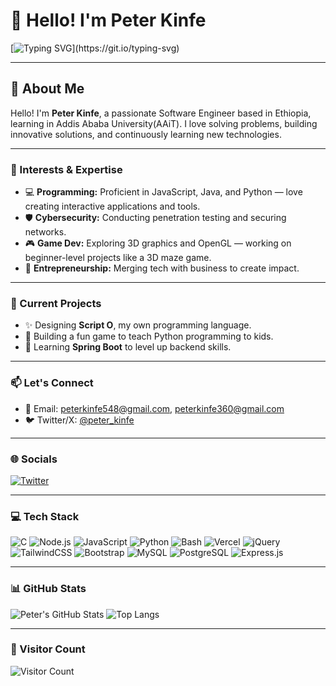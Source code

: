 # 👋 Hello! I'm Peter Kinfe

[![Typing SVG](https://readme-typing-svg.herokuapp.com?color=00FF99&lines=Software+Engineer++in+AAiT;Cybersecurity+and+Game+Dev+Explorer;Builder+of+Script+O+Language;Learning+Spring+Boot+%26+Loving+it!)](https://git.io/typing-svg)

---

## 💫 About Me

Hello! I'm **Peter Kinfe**, a passionate Software Engineer based in Ethiopia, learning in Addis Ababa University(AAiT). I love solving problems, building innovative solutions, and continuously learning new technologies.

---

### 🌟 Interests & Expertise

- 💻 **Programming:** Proficient in JavaScript, Java, and Python — love creating interactive applications and tools.
- 🛡️ **Cybersecurity:** Conducting penetration testing and securing networks.
- 🎮 **Game Dev:** Exploring 3D graphics and OpenGL — working on beginner-level projects like a 3D maze game.
- 🚀 **Entrepreneurship:** Merging tech with business to create impact.

---

### 🚀 Current Projects

- ✨ Designing **Script O**, my own programming language.
- 🧠 Building a fun game to teach Python programming to kids.
- 🌱 Learning **Spring Boot** to level up backend skills.

---

### 📫 Let's Connect

- 📧 Email: [peterkinfe548@gmail.com](mailto:peterkinfe548@gmail.com), [peterkinfe360@gmail.com](mailto:peterkinfe360@gmail.com)  
- 🐦 Twitter/X: [@peter_kinfe](https://twitter.com/peter_kinfe)

---

### 🌐 Socials

[![Twitter](https://img.shields.io/badge/Twitter-1DA1F2?style=for-the-badge&logo=twitter&logoColor=white)](https://twitter.com/peter_kinfe)

---

### 💻 Tech Stack

![C](https://img.shields.io/badge/C-00599C?style=flat-square&logo=c&logoColor=white)
![Node.js](https://img.shields.io/badge/Node.js-339933?style=flat-square&logo=nodedotjs&logoColor=white)
![JavaScript](https://img.shields.io/badge/JavaScript-F7DF1E?style=flat-square&logo=javascript&logoColor=black)
![Python](https://img.shields.io/badge/Python-3776AB?style=flat-square&logo=python&logoColor=white)
![Bash](https://img.shields.io/badge/Bash-4EAA25?style=flat-square&logo=gnu-bash&logoColor=white)
![Vercel](https://img.shields.io/badge/Vercel-000000?style=flat-square&logo=vercel&logoColor=white)
![jQuery](https://img.shields.io/badge/jQuery-0769AD?style=flat-square&logo=jquery&logoColor=white)
![TailwindCSS](https://img.shields.io/badge/TailwindCSS-06B6D4?style=flat-square&logo=tailwind-css&logoColor=white)
![Bootstrap](https://img.shields.io/badge/Bootstrap-7952B3?style=flat-square&logo=bootstrap&logoColor=white)
![MySQL](https://img.shields.io/badge/MySQL-4479A1?style=flat-square&logo=mysql&logoColor=white)
![PostgreSQL](https://img.shields.io/badge/Postgres-336791?style=flat-square&logo=postgresql&logoColor=white)
![Express.js](https://img.shields.io/badge/Express.js-000000?style=flat-square&logo=express&logoColor=white)

---

### 📊 GitHub Stats

![Peter's GitHub Stats](https://github-readme-stats.vercel.app/api?username=p3ter-dev&show_icons=true&theme=radical)
![Top Langs](https://github-readme-stats.vercel.app/api/top-langs/?username=p3ter-dev&layout=compact&theme=radical)

---

### 👀 Visitor Count

![Visitor Count](https://komarev.com/ghpvc/?username=p3ter-dev&style=flat-square&color=brightgreen)
